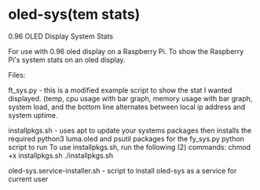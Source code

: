 # oled-sys(tem stats)
0.96 OLED Display System Stats

For use with 0.96 oled display on a Raspberry Pi.
To show the Raspberry Pi's system stats on an oled display.

Files:

ft_sys.py - this is a modified example script to show the stat I wanted displayed.
(temp, cpu usage with bar graph, memory usage with bar graph, system load, and the bottom line alternates between local ip address and system uptime.

installpkgs.sh - uses apt to update your systems packages then installs the required python3 luma.oled and psutil packages for the fy_sys.py python script to run
To use installpkgs.sh, run the following (2) commands:
  chmod +x installpkgs.sh
  ./installpkgs.sh

oled-sys.service-installer.sh - script to install oled-sys as a service for current user

